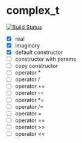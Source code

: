 # complex_t

[![Build Status](https://travis-ci.org/yanaxgrishkova/complex_t.svg?branch=master)](https://travis-ci.org/yanaxgrishkova/complex_t)
- [x] real
- [x] imaginary
- [x] default constructor
- [ ] constructor with params
- [ ] copy constructor
- [ ] operator *
- [ ] operator /
- [ ] operator +=
- [ ] operator -=
- [ ] operator *=
- [ ] operator /=
- [ ] operator =
- [ ] operator ==
- [ ] operator >>
- [ ] operator <<
